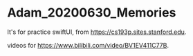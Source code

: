 # Adam_20200630_Memories
It's for practice swiftUI, from https://cs193p.sites.stanford.edu.

videos for https://www.bilibili.com/video/BV1EV411C77B.
